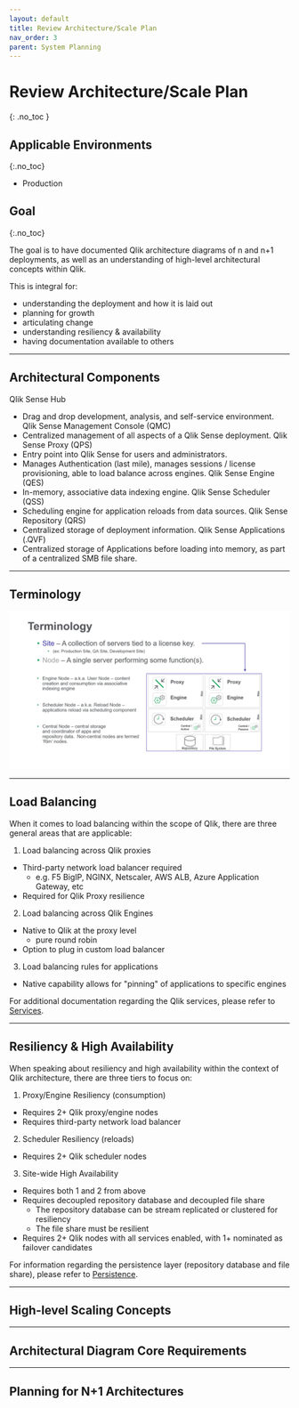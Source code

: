 ```yaml
---
layout: default
title: Review Architecture/Scale Plan
nav_order: 3
parent: System Planning
---
```


# Review Architecture/Scale Plan
{: .no_toc }

## Applicable Environments
{:.no_toc}

- Production

## Goal
{:.no_toc}

The goal is to have documented Qlik architecture diagrams of n and n+1 deployments, as well as an understanding of high-level architectural concepts within Qlik.

This is integral for:

- understanding the deployment and how it is laid out
- planning for growth
- articulating change
- understanding resiliency & availability
- having documentation available to others

-------------------------

## Architectural Components

Qlik Sense Hub
  - Drag and drop development, analysis, and self-service environment.
Qlik Sense Management Console (QMC)
  - Centralized management of all aspects of a Qlik Sense deployment.
Qlik Sense Proxy (QPS)
  - Entry point into Qlik Sense for users and administrators.
  - Manages Authentication (last mile), manages sessions / license provisioning, able to load balance across engines.
Qlik Sense Engine (QES)
  - In-memory, associative data indexing engine.
Qlik Sense Scheduler (QSS)
  - Scheduling engine for application reloads from data sources.
Qlik Sense Repository (QRS)
  - Centralized storage of deployment information.
Qlik Sense Applications (.QVF)
  - Centralized storage of Applications before loading into memory, as part of a centralized SMB file share.

-------------------------

## Terminology

[![architecture-1.png](images/architecture-1.png)](https://raw.githubusercontent.com/qs-admin-guide/qs-admin-guide/master/docs/system_planning/images/architecture-1.png)

-------------------------

## Load Balancing

When it comes to load balancing within the scope of Qlik, there are three general areas that are applicable:

1. Load balancing across Qlik proxies
  - Third-party network load balancer required
    - e.g. F5 BigIP, NGINX, Netscaler, AWS ALB, Azure Application Gateway, etc
  - Required for Qlik Proxy resilience
2. Load balancing across Qlik Engines
  - Native to Qlik at the proxy level
    - pure round robin
  - Option to plug in custom load balancer
3. Load balancing rules for applications
  - Native capability allows for "pinning" of applications to specific engines

For additional documentation regarding the Qlik services, please refer to [Services](https://help.qlik.com/en-US/sense-admin/Subsystems/DeployAdministerQSE/Content/Sense_DeployAdminister/QSEoW/Deploy_QSEoW/Services.htm).

-------------------------

## Resiliency & High Availability

When speaking about resiliency and high availability within the context of Qlik architecture, there are three tiers to focus on:

1. Proxy/Engine Resiliency (consumption)
  - Requires 2+ Qlik proxy/engine nodes
  - Requires third-party network load balancer
2. Scheduler Resiliency (reloads)
  - Requires 2+ Qlik scheduler nodes
3. Site-wide High Availability
  - Requires both 1 and 2 from above
  - Requires decoupled repository database and decoupled file share
    - The repository database can be stream replicated or clustered for resiliency
    - The file share must be resilient
  - Requires 2+ Qlik nodes with all services enabled, with 1+ nominated as failover candidates

For information regarding the persistence layer (repository database and file share), please refer to [Persistence](https://help.qlik.com/en-US/sense-admin/Subsystems/DeployAdministerQSE/Content/Sense_DeployAdminister/QSEoW/Deploy_QSEoW/Persistence.htm).

-------------------------

## High-level Scaling Concepts



-------------------------

## Architectural Diagram Core Requirements



-------------------------

## Planning for N+1 Architectures

